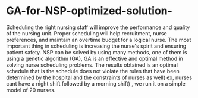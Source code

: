 # GA-for-NSP-optimized-solution- 
Scheduling the right nursing staff will improve the performance and quality of the nursing unit. 
Proper scheduling will help recruitment, nurse preferences, and maintain an overtime budget for a logical nurse.
The most important thing in scheduling is increasing the nurse's spirit and ensuring patient safety. 
NSP can be solved by using many methods, one of them is using a genetic algorithm (GA), GA is an effective and optimal method in solving nurse scheduling problems. The
results obtained is an optimal schedule that is the schedule does not violate the rules that have been determined by the hospital and the constraints of nurses as well( ex, nurses cant have a night shift followed by a morning shift) , we run it on a simple model of 20 nurses. 

